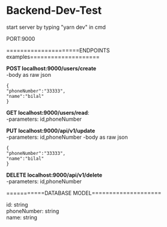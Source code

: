 # Backend-Dev-Test

start server by typing "yarn dev" in cmd

PORT:9000

=====================ENDPOINTS examples====================

<b>POST localhost:9000/users/create </b><br>
    -body as raw json
    
    {
	"phoneNumber":"33333",
	"name":"bilal"
	}
   
   

<b>GET localhost:9000/users/read</b>:
 <br> 
 -parameters: id,phoneNumber

  
<b>PUT localhost:9000/api/v1/update</b><br>
  -parameters: id,phoneNumber
  -body as raw json
  
    {
	"phoneNumber":"33333",
	"name":"bilal"
	}
   
 <b>DELETE localhost:9000/api/v1/delete </b><br>
   -parameters: id,phoneNumber
    

===========DATABASE MODEL====================
<br>

  id: string <br>
  phoneNumber: string <br>
  name: string
	
